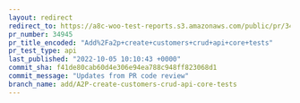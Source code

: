 ```yaml
---
layout: redirect
redirect_to: https://a8c-woo-test-reports.s3.amazonaws.com/public/pr/34945/api/index.html
pr_number: 34945
pr_title_encoded: "Add%2Fa2p+create+customers+crud+api+core+tests"
pr_test_type: api
last_published: "2022-10-05 10:10:43 +0000"
commit_sha: f41de80cab60d4e306e94ea788c948ff823068d1
commit_message: "Updates from PR code review"
branch_name: add/A2P-create-customers-crud-api-core-tests
---
```

